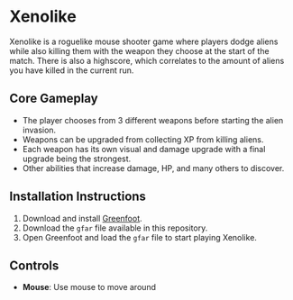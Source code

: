 # Xenolike

Xenolike is a roguelike mouse shooter game where players dodge aliens while also killing them with the weapon they choose at the start of the match. There is also a highscore, which correlates to the amount of aliens you have killed in the current run.

## Core Gameplay
- The player chooses from 3 different weapons before starting the alien invasion.
- Weapons can be upgraded from collecting XP from killing aliens.
- Each weapon has its own visual and damage upgrade with a final upgrade being the strongest.
- Other abilities that increase damage, HP, and many others to discover.

## Installation Instructions
1. Download and install [Greenfoot](https://www.greenfoot.org/download).
2. Download the `gfar` file available in this repository.
3. Open Greenfoot and load the `gfar` file to start playing Xenolike.

## Controls
- **Mouse**: Use mouse to move around
